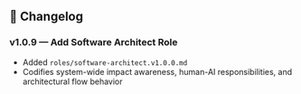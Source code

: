 ## 📘 Changelog

### v1.0.9 — Add Software Architect Role
- Added `roles/software-architect.v1.0.0.md`
- Codifies system-wide impact awareness, human-AI responsibilities, and architectural flow behavior